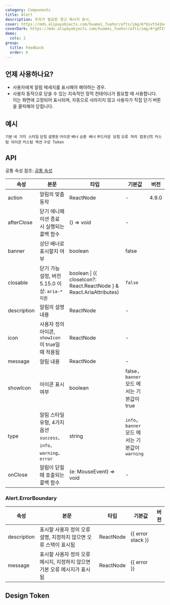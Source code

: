 ```yaml
---
category: Components
title: Alert
description: 주의가 필요한 경고 메시지 표시,
cover: https://mdn.alipayobjects.com/huamei_7uahnr/afts/img/A*QsvtS41m45UAAAAAAAAAAAAADrJ8AQ/original
coverDark: https://mdn.alipayobjects.com/huamei_7uahnr/afts/img/A*gOTISoMFZV0AAAAAAAAAAAAADrJ8AQ/original
demo:
  cols: 2
group:
  title: Feedback
  order: 6
---
```


## 언제 사용하나요?

- 사용자에게 알림 메세지를 표시해야 해야하는 경우.
- 사용자 동작으로 닫을 수 있는 지속적인 정적 컨테이너가 필요할 때 사용합니다. <br/>이는 화면에 고정되어 표시되며, 자동으로 사라지지 않고 사용자가 직접 닫기 버튼을 클릭해야 닫힙니다.

## 예시

<!-- prettier-ignore -->
<code src="./demo/basic.tsx">기본</code>
<code src="./demo/style.tsx">네 가지 스타일</code>
<code src="./demo/closable.tsx">닫힘</code>
<code src="./demo/description.tsx">설명문</code>
<code src="./demo/icon.tsx">아이콘</code>
<code src="./demo/banner.tsx" iframe="250">배너</code>
<code src="./demo/loop-banner.tsx">순환 배너</code>
<code src="./demo/smooth-closed.tsx">부드러운 닫힘</code>
<code src="./demo/error-boundary.tsx">오류 처리 컴포넌트</code>
<code src="./demo/custom-icon.tsx" debug>커스텀 아이콘</code>
<code src="./demo/action.tsx">커스텀 액션</code>
<code src="./demo/component-token.tsx" debug>구성 Token</code>

## API

공통 속성 참조: [공통 속성](/docs/react/common-props)

| 속성 | 본문 | 타입 | 기본값 | 버전 |
| --- | --- | --- | --- | --- |
| action | 알림의 맞춤 동작 | ReactNode | - | 4.9.0 |
| afterClose | 닫기 애니메이션 종료 시 실행되는 콜백 함수 | () => void | - |  |
| banner | 상단 배너로 표시할지 여부 | boolean | false |  |
| closable | 닫기 가능 설정, 버전 5.15.0 이상: `aria-* 지원` | boolean \| ({ closeIcon?: React.ReactNode } & React.AriaAttributes) | `false` |  |
| description | 알림의 설명 내용 | ReactNode | - |  |
| icon | 사용자 정의 아이콘, `showIcon`이 true일 때 적용됨 | ReactNode | - |  |
| message | 알림 내용 | ReactNode | - |  |
| showIcon | 아이콘 표시 여부 | boolean | false，`banner` 모드 에서는 기본값이 true |  |
| type | 알림 스타일 유형, 4가지 옵션 `success`、`info`、`warning`、`error` | string | `info`，`banner` 모드 에서는 기본값이 `warning` |  |
| onClose | 알림이 닫힐 때 호출되는 콜백 함수 | (e: MouseEvent) => void | - |  |

### Alert.ErrorBoundary

| 속성 | 본문 | 타입 | 기본값 | 버전 |
| --- | --- | --- | --- | --- |
| description | 표시할 사용자 정의 오류 설명, 지정하지 않으면 오류 스택이 표시됨 | ReactNode | {{ error stack }} |  |
| message | 표시할 사용자 정의 오류 메시지, 지정하지 않으면 기본 오류 메시지가 표시됨 | ReactNode | {{ error }} |  |

## Design Token

<ComponentTokenTable component="Alert"></ComponentTokenTable>
